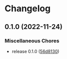 # Changelog

## 0.1.0 (2022-11-24)


### Miscellaneous Chores

* release 0.1.0 ([56d8130](https://github.com/fedonev/lambda-params-secrets/commit/56d8130493aba65eb36b80fa43d7b983fff9e71e))
